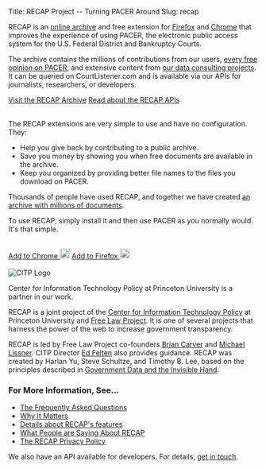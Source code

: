Title: RECAP Project -- Turning PACER Around
Slug: recap

<p class="lead">RECAP is an <a href="https://www.courtlistener.com/recap/">online archive</a> and free extension for <a href="https://addons.mozilla.org/en-US/firefox/addon/recap-195534/">Firefox</a> and <a href="https://chrome.google.com/webstore/detail/recap/oiillickanjlaeghobeeknbddaonmjnc">Chrome</a> that improves the experience of using PACER, the electronic public access system for the U.S. Federal District and Bankruptcy Courts.</p>

The archive contains the millions of contributions from our users, [every free opinion on PACER][free], and extensive content from [our data consulting projects][bulk]. It can be queried on CourtListener.com and is available via our APIs for journalists, researchers, or developers.

<div class="text-center">
<a href="https://www.courtlistener.com/recap/" class="btn btn-primary btn-lg">Visit the RECAP Archive</a>
<a href="https://www.courtlistener.com/api/" class="btn btn-primary btn-lg">Read about the RECAP APIs</a>
</div>
<br>

The RECAP extensions are very simple to use and have no configuration. They:

 - Help you give back by contributing to a public archive.
 - Save you money by showing you when free documents are available in the archive.
 - Keep you organized by providing better file names to the files you download on PACER.

Thousands of people have used RECAP, and together we have created <a href="https://www.courtlistener.com/recap/">an archive with millions of documents</a>.

To use RECAP, simply install it and then use PACER as you normally would. It's that simple.

<br>
<div class="text-center">
<a href="https://chrome.google.com/webstore/detail/recap/oiillickanjlaeghobeeknbddaonmjnc" class="btn btn-primary btn-lg">Add to Chrome&nbsp;<img src="{filename}/images/icons/chrome.svg" height="20" width="20"></a>
<a href="https://addons.mozilla.org/en-US/firefox/addon/recap-195534/" class="btn btn-primary btn-lg">Add to Firefox&nbsp;<img src="{filename}/images/icons/firefox.svg" height="20" width="20"></a>
</div>
<br>


<div class="right-image">
    <img src="{filename}/images/recap/citp-logo-initials.png"
         alt="CITP Logo"
         class="img-responsive">
    <p class="caption">Center for Information Technology Policy at Princeton University is a partner in our work.</p>
</div>

RECAP is a joint project of the <a href="https://citp.princeton.edu/">Center for Information Technology Policy</a> at Princeton University and <a href="/">Free Law Project</a>. It is one of several projects that harness the power of the web to increase government transparency.</p>

RECAP is led by Free Law Project co-founders [Brian Carver](http://www.ischool.berkeley.edu/people/faculty/briancarver) and [Michael Lissner](http://michaeljaylissner.com/). CITP Director [Ed Felten](http://www.cs.princeton.edu/~felten/) also provides guidance. RECAP was created by Harlan Yu, Steve Schultze, and Timothy B. Lee, based on the principles described in [Government Data and the Invisible Hand](http://papers.ssrn.com/sol3/papers.cfm?abstract_id=1138083).

### For More Information, See&hellip;

 - [The Frequently Asked Questions][faq]
 - [Why It Matters][wim]
 - [Details about RECAP's features][f]
 - [What People are Saying About RECAP][say]
 - [The RECAP Privacy Policy][privacy]

We also have an API available for developers. For details, [get in touch][c].

[faq]: {filename}/pages/recap/faq.md
[wim]: {filename}/why-it-matters.md
[f]: {filename}/pages/recap/features.md
[say]: {filename}/pages/recap/what-people-are-saying.md
[privacy]: {filename}/pages/recap/privacy.md
[c]: {filename}/pages/contact.md
[free]: {filename}/we-have-all-free-pacer.md
[bulk]: {filename}/pages/data-services.md
